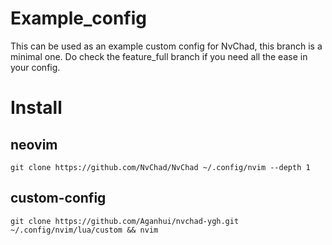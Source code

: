 # Example_config

This can be used as an example custom config for NvChad, this branch is a minimal one. Do check the feature_full branch if you need all the ease in your config.

# Install

## neovim
```git clone https://github.com/NvChad/NvChad ~/.config/nvim --depth 1```

## custom-config
```git clone https://github.com/Aganhui/nvchad-ygh.git ~/.config/nvim/lua/custom && nvim```
